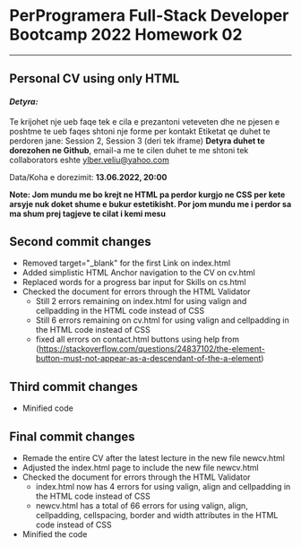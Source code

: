 # PerProgramera Full-Stack Developer Bootcamp 2022 Homework 02
---
## Personal CV using only HTML
#### _Detyra:_

Te krijohet nje ueb faqe tek e cila e prezantoni veteveten dhe ne pjesen e poshtme te ueb faqes shtoni nje forme per kontakt Etiketat qe duhet te perdoren jane: Session 2, Session 3 (deri tek iframe)
**Detyra duhet te dorezohen ne Github**, email-a me te cilen duhet te me shtoni tek collaborators eshte ylber.veliu@yahoo.com

Data/Koha e dorezimit: **13.06.2022, 20:00**

**Note: Jom mundu me bo krejt ne HTML pa perdor kurgjo ne CSS per kete arsyje nuk doket shume e bukur estetikisht. Por jom mundu me i perdor sa ma shum prej tagjeve te cilat i kemi mesu**


## Second commit changes
- Removed target="_blank" for the first Link on index.html
- Added simplistic HTML Anchor navigation to the CV on cv.html
- Replaced words for a progress bar input for Skills on cs.html
- Checked the document for errors through the HTML Validator
    - Still 2 errors remaining on index.html for using valign and cellpadding in the HTML code instead of CSS
    - Still 6 errors remaining on cv.html for using valign and cellpadding in the HTML code instead of CSS
    - fixed all errors on contact.html buttons using help from (https://stackoverflow.com/questions/24837102/the-element-button-must-not-appear-as-a-descendant-of-the-a-element)


## Third commit changes
- Minified code

## Final commit changes
- Remade the entire CV after the latest lecture in the new file newcv.html
- Adjusted the index.html page to include the new file newcv.html
- Checked the document for errors through the HTML Validator
    - index.html now has 4 errors for using valign, align and cellpadding in the HTML code instead of CSS
    - newcv.html has a total of 66 errors for using valign, align, cellpadding, cellspacing, border and width attributes in the HTML code instead of CSS
- Minified the code
